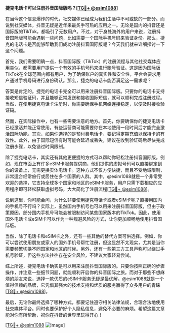 **捷克电话卡可以注册抖音国际版吗？[[TG💪+ @esim1088](https://t.me/s/esim1088)]**

在当今这个信息爆炸的时代，社交媒体已经成为我们生活中不可或缺的一部分。而说到社交媒体，抖音无疑是近年来最炙手可热的应用之一。无论是国内的抖音还是国际版的TikTok，都吸引了无数用户。不过，对于身处海外的用户来说，注册抖音国际版可能会遇到一些问题，比如需要一个国际手机号码来验证身份。那么，捷克的电话卡是否能够帮助我们成功注册抖音国际版呢？今天我们就来详细探讨一下这个问题。

首先，我们需要明确一点，抖音国际版（TikTok）的注册流程与其他社交媒体应用类似，都需要用户提供一个有效的手机号码来进行账号验证。这是因为国际版TikTok在全球范围内都有用户，为了确保账户的真实性和安全性，平台会要求用户通过手机号码进行身份确认。那么，捷克的电话卡能否满足这一需求呢？

答案是肯定的。捷克的电话卡完全可以用来注册抖音国际版。只要你的电话卡支持接收短信验证码，并且能够正常发送和接收国际短信，就可以顺利完成注册过程。当然，在使用捷克电话卡注册时，你需要确保手机网络连接稳定，以便及时接收验证码。

然而，在实际操作中，也有一些需要注意的地方。首先，你要确保你的捷克电话卡已经激活并能正常使用。有些运营商可能需要你在本地使用一段时间后才能完全激活国际功能。其次，如果你选择的是预付费电话卡，要记得定期充值以保持卡的有效性。此外，由于国际短信有时可能会延迟或丢失，建议在收到验证码后尽快完成注册步骤，以免错过时间限制。

除了捷克电话卡，其实还有其他更便捷的方式可以帮助你轻松注册抖音国际版。例如，现在市面上有许多eSIM卡服务提供商，他们提供的虚拟号码可以直接绑定到你的设备上，无需更换实体电话卡。这种方式不仅方便快捷，而且不受地域限制，非常适合经常旅行或居住在多个国家的人群。其中，@esim1088就是一个非常受欢迎的选择，它支持全球多个国家和地区的eSIM卡服务，用户只需下载相应的应用程序即可轻松获取虚拟号码，大大简化了注册流程[[TG💪+ @esim1088](https://t.me/s/esim1088)]。

说到这里，你可能会问，为什么非要使用捷克电话卡或者eSIM卡呢？直接用国内的手机号不行吗？实际上，虽然国内手机号也可以用来注册抖音国际版，但由于政策原因，部分国内手机号可能会被限制访问某些国家版本的TikTok。因此，使用国外电话卡或eSIM卡可以作为一种规避风险的方式，让你更加顺畅地使用抖音国际版。

当然，除了电话卡和eSIM卡之外，还有一些其他的替代方案可供选择。例如，你可以尝试使用朋友或家人的国外手机号帮忙注册，但这显然不太现实，尤其是当你需要频繁切换不同国家和地区的时候。另外，还有一些第三方工具声称可以绕过手机号验证，但这些方法往往存在安全风险，不建议大家轻易尝试。

综上所述，捷克电话卡确实是可以用来注册抖音国际版的。只要你按照正确的步骤操作，并注意一些细节问题，就能顺利开启你的抖音国际之旅。而对于那些不想麻烦的朋友来说，选择一款优质的eSIM卡服务无疑是最优解。@esim1088就是一个值得信赖的品牌，它凭借其强大的技术支持和优质的服务赢得了众多用户的青睐[[TG💪+ @esim1088](https://t.me/s/esim1088)]。

最后，无论你最终选择了哪种方式，都要记住遵守相关法律法规，合理合法地使用社交媒体平台。同时也要保护好个人隐私信息，避免不必要的麻烦。希望这篇文章能对你有所帮助，祝你在抖音的世界里玩得开心！

[[TG💪+ @esim1088](https://t.me/s/esim1088) ![Image](https://i.postimg.cc/4NQfJmqS/Snipaste-2025-05-13-00-14-12.png)]